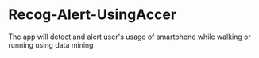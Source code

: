 # Recog-Alert-UsingAccer
The app will detect and alert user's usage of smartphone while walking or running using data mining
